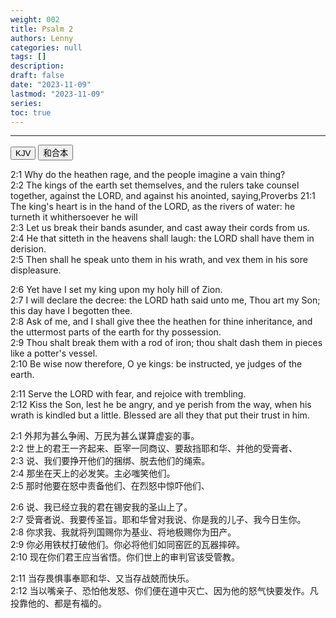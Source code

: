 ```yaml
---
weight: 002
title: Psalm 2
authors: Lenny
categories: null
tags: []
description: 
draft: false
date: "2023-11-09"
lastmod: "2023-11-09"
series: 
toc: true
---
```


<!--more-->
---

<!-- Tab links -->

<div class="tab">
  <button class="tablinks active" onclick="tablabel(event, 'english')">KJV</button>
  <button class="tablinks" onclick="tablabel(event, 'chinese')">和合本</button>
</div>

<!-- Tab content -->
<div id="english" class="tabcontent" style="display:block">

2:1 Why do the heathen rage, and the people imagine a vain thing?  
2:2 The kings of the earth set themselves, and the rulers take counsel together, against the LORD, and against his anointed, saying,<label for="kings" class="margin-toggle sidenote-number"></label><span class="sidenote">Proverbs 21:1 The king's heart is in the hand of the LORD, as the rivers of water: he turneth it whithersoever he will</span>  
2:3 Let us break their bands asunder, and cast away their cords from us.  
2:4 He that sitteth in the heavens shall laugh: the LORD shall have them in derision.  
2:5 Then shall he speak unto them in his wrath, and vex them in his sore displeasure.  

2:6 Yet have I set my king upon my holy hill of Zion.  
2:7 I will declare the decree: the LORD hath said unto me, Thou art my Son; this day have I begotten thee.  
2:8 Ask of me, and I shall give thee the heathen for thine inheritance, and the uttermost parts of the earth for thy possession.  
2:9 Thou shalt break them with a rod of iron; thou shalt dash them in pieces like a potter's vessel.  
2:10 Be wise now therefore, O ye kings: be instructed, ye judges of the earth.  

2:11 Serve the LORD with fear, and rejoice with trembling.  
2:12 Kiss the Son, lest he be angry, and ye perish from the way, when his wrath is kindled but a little. Blessed are all they that put their trust in him.  
</div>

<div id="chinese" class="tabcontent">

2:1 外邦为甚么争闹、万民为甚么谋算虚妄的事。  
2:2 世上的君王一齐起来、臣宰一同商议、要敌挡耶和华、并他的受膏者、  
2:3 说、我们要挣开他们的捆绑、脱去他们的绳索。  
2:4 那坐在天上的必发笑。主必嗤笑他们。  
2:5 那时他要在怒中责备他们、在烈怒中惊吓他们、  

2:6 说、我已经立我的君在锡安我的圣山上了。  
2:7 受膏者说、我要传圣旨。耶和华曾对我说、你是我的儿子、我今日生你。  
2:8 你求我、我就将列国赐你为基业、将地极赐你为田产。  
2:9 你必用铁杖打破他们。你必将他们如同窑匠的瓦器摔碎。  
2:10 现在你们君王应当省悟。你们世上的审判官该受管教。  

2:11 当存畏惧事奉耶和华、又当存战兢而快乐。  
2:12 当以嘴亲子、恐怕他发怒、你们便在道中灭亡、因为他的怒气快要发作。凡投靠他的、都是有福的。  
</div>


